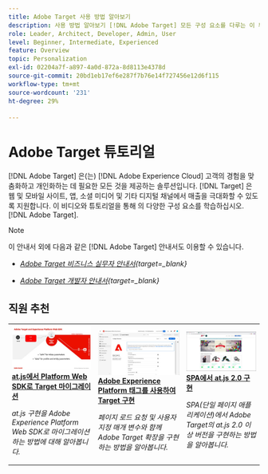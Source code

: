 ```yaml
---
title: Adobe Target 사용 방법 알아보기
description: 사용 방법 알아보기 [!DNL Adobe Target] 모든 구성 요소를 다루는 이 튜토리얼 및 비디오 컬렉션과 함께 하십시오.
role: Leader, Architect, Developer, Admin, User
level: Beginner, Intermediate, Experienced
feature: Overview
topic: Personalization
exl-id: 02204a7f-a897-4a0d-872a-8d8113e4378d
source-git-commit: 20bd1eb17ef6e287f7b76e14f727456e12d6f115
workflow-type: tm+mt
source-wordcount: '231'
ht-degree: 29%

---
```


# Adobe Target 튜토리얼

[!DNL Adobe Target] 은(는) [!DNL Adobe Experience Cloud] 고객의 경험을 맞춤화하고 개인화하는 데 필요한 모든 것을 제공하는 솔루션입니다. [!DNL Target] 은 웹 및 모바일 사이트, 앱, 소셜 미디어 및 기타 디지털 채널에서 매출을 극대화할 수 있도록 지원합니다. 이 비디오와 튜토리얼을 통해 의 다양한 구성 요소를 학습하십시오. [!DNL Adobe Target].

>[!NOTE]
>
>이 안내서 외에 다음과 같은 [!DNL Adobe Target] 안내서도 이용할 수 있습니다.
>
>* *[Adobe Target 비즈니스 실무자 안내서](https://experienceleague.adobe.com/docs/target/using/target-home.html?lang=ko_KR){target=_blank}*
>
>* *[Adobe Target 개발자 안내서](https://experienceleague.adobe.com/docs/target-dev/developer/overview.html?lang=ko-KR){target=_blank}*

<div id="recs-overview-body-1"></div>
<div id="recs-overview-body-2"></div>
<div id="recs-overview-body-3"></div>
<div id="recs-overview-body-4"></div>
<div id="recs-overview-body-5"></div>
<div id="recs-overview-body-6"></div>

## 직원 추천

<table style="margin-top: 0 !important">
<tr>
  <td>
    <a href="https://experienceleague.adobe.com/docs/platform-learn/migrate-target-to-websdk/introduction.html">
      <img alt="at.js에서 Platform Web SDK로 Target 마이그레이션" src="./assets/thumb_websdk.jpg" />
    </a>
    <div>
      <a href="https://experienceleague.adobe.com/docs/platform-learn/migrate-target-to-websdk/introduction.html">
    <strong>at.js에서 Platform Web SDK로 Target 마이그레이션</strong>
    </a>
    </div>
    <p>
    <em>at.js 구현을 Adobe Experience Platform Web SDK로 마이그레이션하는 방법에 대해 알아봅니다.</em>
    <p>
  </td>
  <td>
    <a href="https://experienceleague.adobe.com/docs/platform-learn/implement-in-websites/implement-solutions/target.html"> 
      <img alt="Adobe Experience Platform 태그를 사용하여 Target 구현" src="./assets/add-adobe-target.jpg"/>
    </a>
    <div>
      <a href="https://experienceleague.adobe.com/docs/platform-learn/implement-in-websites/implement-solutions/target.html">
    <strong>Adobe Experience Platform 태그를 사용하여 Target 구현</strong>
    </a>
    </div>
    <p>
    <em>페이지 로드 요청 및 사용자 지정 매개 변수와 함께 Adobe Target 확장을 구현하는 방법을 알아봅니다.</em>
    <p>
  </td>
   <td>
    <a href="https://experienceleague.adobe.com/docs/target-learn/tutorials/implementation/implement-atjs-20-in-a-single-page-application.html">
      <img alt="단일 페이지 애플리케이션(SPA)에서 Adobe Target의 at.js 2.0 구현" src="./assets/26248.png" />
    </a>
    <div>
    <a href="https://experienceleague.adobe.com/docs/target-learn/tutorials/implementation/implement-atjs-20-in-a-single-page-application.html">
    <strong>SPA에서 at.js 2.0 구현</strong>
    </a>
    </div>
    <p>
    <em> SPA(단일 페이지 애플리케이션)에서 Adobe Target의 at.js 2.0 이상 버전을 구현하는 방법을 알아봅니다.</em>
    <p>
  </td>
</tr>
</table>